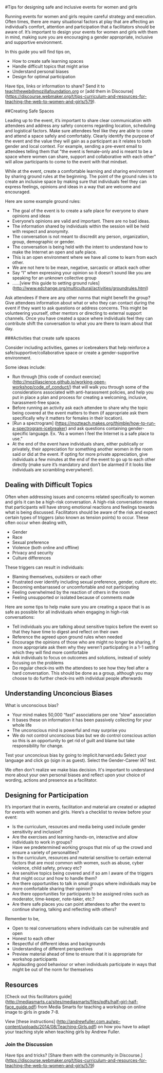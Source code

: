 #Tips for designing safe and inclusive events for women and girls

Running events for women and girls require careful strategy and execution. Often times, there are many situational factors at play that are affecting an individual’s comfort, attention and participation that a facilitators should be aware of. It’s important to design your events for women and girls with them in mind, making sure you are encouraging a gender appropriate, inclusive and supportive environment. 

In this guide you will find tips on,

* How to create safe learning spaces
* Handle difficult topics that might arise
* Understand personal biases
* Design for optimal participation

Have tips, links or information to share? Send it to teachtheweb@mozillafoundation.org or [add them in Discourse] (https://discourse.webmaker.org/t/tips-curriculum-and-resources-for-teaching-the-web-to-women-and-girls/579).

##Creating Safe Spaces

Leading up to the event, it’s important to share clear communication with attendees and address any safety concerns regarding location, scheduling and logistical factors. Make sure attendees feel like they are able to come and attend a space safely and comfortably. Clearly identify the purpose of the event and the value they will gain as a participant as it relates to both gender and local context. For example, sending a pre-event email to attendees telling them that "the event is female-only and is meant to be a space where women can share, support and collaborative with each other" will allow participants to come to the event with that mindset. 
 
While at the event, create a comfortable learning and sharing environment by sharing ground rules at the beginning. The point of the ground rules is to create an inclusive space by making sure that individuals feel they can express feelings, opinions and ideas in a way that are welcome and encouraged.

Here are some example ground rules:
* The goal of the event is to create a safe place for everyone to share opinions and ideas 
* Everyone’s opinions are valid and important. There are no bad ideas.
* The information shared by individuals within the session will be held with respect and anonymity.
* The conversation is not meant to discredit any person, organization, group, demographic or gender.
* The conversation is being held with the intent to understand how to make the Internet an open and safe place.
* This is an open environment where we have all come to learn from each other.
* We are not here to be mean, negative, sarcastic or attack each other
* Say “I” when expressing your opinion so it doesn’t sound like you are speaking for an unknown collective group
* ……[view this guide to setting ground rules] (http://www.edchange.org/multicultural/activities/groundrules.html)

Ask attendees if there are any other norms that might benefit the group? Give attendees information about what or who they can contact during the event if they want to ask questions or address concerns. This might be volunteering yourself, other mentors or directing to external support channels. Once you have created a space where individuals feel they can contribute shift the conversation to what you are there to learn about that day.

###Activities that create safe spaces

Consider including activities, games or icebreakers that help reinforce a safe/supportive/collaborative space or create a gender-supportive environment.

Some ideas include:

* Run through [this code of conduct exercise] (http://mozillascience.github.io/working-open-workshop/code_of_conduct/) that will walk you through some of the considerations associated with anti-harassment policies, and help you put in place a plan and process for creating a welcoming, inclusive, harassment-free space. 
* Before running an activity ask each attendee to share why the topic being covered at the event matters to them (if appropriate ask them specifically why it matters for females in their location).
* [Run a spectrogram] (https://mozteach.makes.org/thimble/how-to-run-a-spectrogram-icebreaker) and ask questions containing gender-specific language. Ex. “As a women I feel the Internet is a safe place to use.”
* At the end of the event have individuals share, either publically or privately, their appreciation for something another women in the room said or did at the event. If opting for more private appreciation, give individuals a few minutes at the end of the event to go up to each other directly (make sure it’s mandatory and don’t be alarmed if it looks like individuals are scrambling everywhere!). 


## Dealing with Difficult Topics

Often when addressing issues and concerns related specifically to women and girls it can be a high-risk conversation. A high-risk conversation means that participants will have strong emotional reactions and feelings towards what is being discussed. Facilitators should be aware of the risk and expect certain types of triggers (also known as tension points) to occur. These often occur when dealing with,
* Gender
* Race
* Sexual preference
* Violence (both online and offline)
* Privacy and security
* Culture differences 
 
These triggers can result in individuals:
* Blaming themselves, outsiders or each other
* Frustrated over identify including sexual preference, gender, culture etc.
* Becoming embarrassed or uncomfortable and not participating
* Feeling overwhelmed by the reaction of others in the room
* Feeling unsupported or isolated because of comments made
 
Here are some tips to help make sure you are creating a space that is as safe as possible for all individuals when engaging in high-risk conversations:
* Tell individuals you are talking about sensitive topics before the event so that they have time to digest and reflect on their own
* Reference the agreed upon ground rules when needed
* Encourage the opinions of those who are might no longer be sharing, if more appropriate ask them why they weren’t participating in a 1-1 setting which they will find more comfortable
* Ask individuals to focus on outcomes and solutions, instead of solely focusing on the problems
* Do regular check-ins with the attendees to see how they feel after a hard conversation. This should be done as a group, although you may choose to do further check-ins with individual people afterwards



## Understanding Unconcious Biases

What is unconscious bias?
* Your mind makes 50,000 “fast” associations per one “slow” association
* It bases these on information it has been passively collecting for your whole life
* The unconscious mind is powerful and may surprise you
* We do not control unconscious bias but we do control conscious action so this is an opportunity to get rid of guilt and blame but take responsibility for change.

Test your unconcious bias by going to implicit.harvard.edu Select your language and click go (sign in as guest). Select the Gender-Career IAT test. 

We often don't realize we make bias decision. It's important to understand more about your own personal biases and reflect upon your choice of wording, actions and presence as a facilitator.  

## Designing for Participation

It’s important that in events, facilitation and material are created or adapted for events with women and girls. Here’s a checklist to review before your event:

* Is the curriculum, resources and media being used include gender sensitivity and inclusion?
* Are the exercises and learning hands-on, interactive and allow individuals to work in groups?
* Have we predetermined working groups that mix of up the crowd and ensure a variety of personalities?
* Is the curriculum, resources and material sensitive to certain external factors that are most common with women, such as abuse, cyber violence, child safety, privacy etc?
* Are sensitive topics being covered and if so am I aware of the triggers that might occur and how to handle them?
* Are there opportunities to talk in small groups where individuals may be more comfortable sharing their opinion?
* Are there opportunities for participants to be assigned roles such as moderator, time-keeper, note-taker, etc.?
* Are there safe places you can point attendees to after the event to continue sharing, talking and reflecting with others?
 
Remember to be,
* Open to real conversations where individuals can be vulnerable and open
* Honest to each other
* Respectful of different ideas and backgrounds
* Understanding of different perspectives
* Preview material ahead of time to ensure that it is appropriate for workshop participants 
* Applauding good behaviour or when individuals participate in ways that might be out of the norm for themselves


## Resources 

[Check out this facilitators guide] (http://mediasmarts.ca/sites/mediasmarts/files/pdfs/half-girl-half-face_guide.pdf) from Media Smarts for teaching a workshop on online image to girls in grade 7-8.

View [these instructions] (http://andrewfuller.com.au/wp-content/uploads/2014/08/Teaching-Girls.pdf) on how you have to adapt your teaching style when teaching girls by Andrew Fuller.

### Join the Discussion

Have tips and tricks? [Share them with the community in Discourse.] (https://discourse.webmaker.org/t/tips-curriculum-and-resources-for-teaching-the-web-to-women-and-girls/579)

